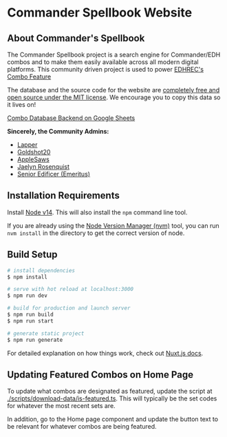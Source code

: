 # Commander Spellbook Website

## About Commander's Spellbook

The Commander Spellbook project is a search engine for Commander/EDH combos and to make them easily available across all modern digital platforms.
This community driven project is used to power [EDHREC's Combo Feature](https://edhrec.com/combos)

The database and the source code for the website are [completely free and open source under the MIT license](https://opensource.org/licenses/MIT).
We encourage you to copy this data so it lives on!

[Combo Database Backend on Google Sheets](https://docs.google.com/spreadsheets/d/1KqyDRZRCgy8YgMFnY0tHSw_3jC99Z0zFvJrPbfm66vA/)

**Sincerely, the Community Admins:**

* [Lapper](https://twitter.com/lappermedic)
* [Goldshot20](https://www.moxfield.com/users/goldshot20)
* [AppleSaws](https://www.moxfield.com/users/AppleSaws)
* [Jaelyn Rosenquist](https://twitter.com/rosequartz_26)
* [Senior Edificer (Emeritus)](https://www.moxfield.com/users/SeniorEdificer)

## Installation Requirements

Install [Node v14](https://nodejs.org/). This will also install the `npm` command line tool.

If you are already using the [Node Version Manager (nvm)](https://github.com/nvm-sh/nvm) tool, you can run `nvm install` in the directory to get the correct version of node.

## Build Setup

```bash
# install dependencies
$ npm install

# serve with hot reload at localhost:3000
$ npm run dev

# build for production and launch server
$ npm run build
$ npm run start

# generate static project
$ npm run generate
```

For detailed explanation on how things work, check out [Nuxt.js docs](https://nuxtjs.org).

## Updating Featured Combos on Home Page

To update what combos are designated as featured, update the script at [./scripts/download-data/is-featured.ts](./scripts/download-data/is-featured.ts). This will typically be the set codes for whatever the most recent sets are.

In addition, go to the Home page component and update the button text to be relevant for whatever combos are being featured.
